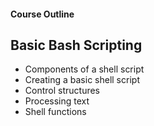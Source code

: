 #### Course Outline
## Basic Bash Scripting
- Components of a shell script
- Creating a basic shell script
- Control structures
- Processing text
- Shell functions